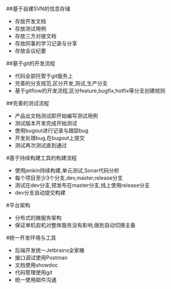 <!--
author: Jimersy Lee
head: 
date: 2017-07-22
title: 我眼中规范的开发流程
tags: DEV,RULE
images: 
category: thoughts
status: publish
summary: 所谓没有规矩,不成方圆,就算是再小的团队,工作也需要规范的流程.
-->




##基于自建SVN的信息存储
- 存放开发文档
- 存放测试用例
- 存放三方对接文档
- 存放同事的学习记录与分享
- 存放会议纪要

##基于git的开发流程
- 代码全部托管于git服务上
- 完善的分支规范,区分开发,测试,生产分支
- 基于gitflow的开发流程,区分feature,bugfix,hotfix等分支创建规则




##完善的测试流程

- 产品出文档测试即开始编写测试用例
- 测试版本开发完成开始测试
- 使用bugout进行记录与跟踪bug
- 开发处理bug,在bugout上提交
- 测试再次测试直到通过



#基于持续构建工具的构建流程
- 使用jenkin持续构建,单元测试,Sonar代码分析
- 每个项目至少3个分支,dev,master,release分支
- 测试在dev分支,预发布在master分支,线上使用release分支
- dev分支自动提交构建

#平台架构
- 分布式的微服务架构
- 保证单机宕机对整体服务没有影响,做到自动切换主备

#统一开发环境与工具
- 后端开发统一Jetbrains全家桶
- 接口调试使用Postman
- 文档使用showdoc
- 代码管理使用git
- 统一使用邮件沟通

